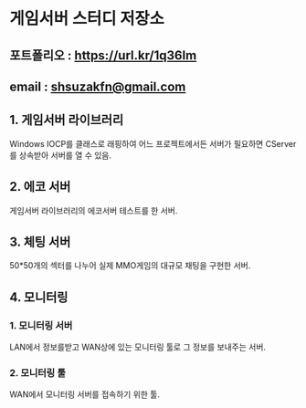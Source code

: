 # 게임서버 스터디 저장소
## 포트폴리오 : https://url.kr/1q36lm
## email : shsuzakfn@gmail.com

## 1. 게임서버 라이브러리 
Windows IOCP를 클래스로 래핑하여 어느 프로젝트에서든 서버가 필요하면 CServer를 상속받아 서버를 열 수 있음. 

## 2. 에코 서버
게임서버 라이브러리의 에코서버 테스트를 한 서버.

## 3. 체팅 서버
50*50개의 섹터를 나누어 실제 MMO게임의 대규모 채팅을 구현한 서버.

## 4. 모니터링
###   1. 모니터링 서버
LAN에서 정보를받고 WAN상에 있는 모니터링 툴로 그 정보를 보내주는 서버.

###   2. 모니터링 툴
WAN에서 모니터링 서버를 접속하기 위한 툴.
